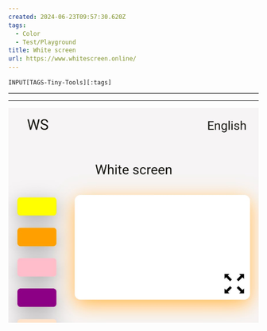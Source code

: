 ```yaml
---
created: 2024-06-23T09:57:30.620Z
tags: 
  - Color
  - Test/Playground
title: White screen
url: https://www.whitescreen.online/
---
```

```meta-bind
INPUT[TAGS-Tiny-Tools][:tags]
```

___

___

![](_attachments/white-screen.jpg)
